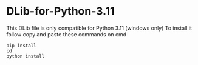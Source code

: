 # DLib-for-Python-3.11
This DLib file is only compatible for Python 3.11 (windows only)
To install it follow copy and paste these commands on cmd

```
pip install
cd
python install 
```
